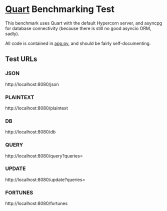 # [Quart](https://gitlab.com/pgjones/quart) Benchmarking Test

This benchmark uses Quart with the default Hypercorn server, and asyncpg for database connectivity
(because there is still no good asyncio ORM, sadly).

All code is contained in [app.py](app.py), and should be fairly self-documenting.

## Test URLs
### JSON

http://localhost:8080/json

### PLAINTEXT

http://localhost:8080/plaintext

### DB

http://localhost:8080/db

### QUERY

http://localhost:8080/query?queries=

### UPDATE

http://localhost:8080/update?queries=

### FORTUNES

http://localhost:8080/fortunes
